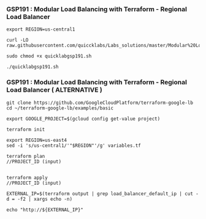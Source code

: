 ### GSP191 :  Modular Load Balancing with Terraform - Regional Load Balancer 

```
export REGION=us-central1
```

```
curl -LO raw.githubusercontent.com/quiccklabs/Labs_solutions/master/Modular%20Load%20Balancing%20with%20Terraform%20Regional%20Load%20Balancer/quicklabgsp191.sh

sudo chmod +x quicklabgsp191.sh

./quicklabgsp191.sh
```

### GSP191 :  Modular Load Balancing with Terraform - Regional Load Balancer ( ALTERNATIVE )  

```
git clone https://github.com/GoogleCloudPlatform/terraform-google-lb
cd ~/terraform-google-lb/examples/basic
```
```
export GOOGLE_PROJECT=$(gcloud config get-value project)

terraform init

export REGION=us-east4
sed -i 's/us-central1/'"$REGION"'/g' variables.tf

terraform plan
//PROJECT_ID (input)


terraform apply
//PROJECT_ID (input)

EXTERNAL_IP=$(terraform output | grep load_balancer_default_ip | cut -d = -f2 | xargs echo -n)

echo "http://${EXTERNAL_IP}"
```
